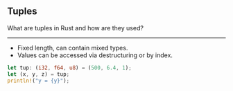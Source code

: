 ## Tuples

What are tuples in Rust and how are they used?

---

* Fixed length, can contain mixed types.
* Values can be accessed via destructuring or by index.

```rust
let tup: (i32, f64, u8) = (500, 6.4, 1);
let (x, y, z) = tup;
println!("y = {y}");
```


